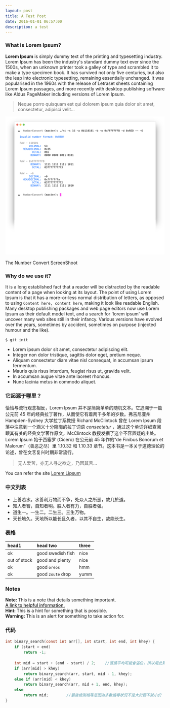```yaml
---
layout: post
title: A Test Post
date: 2016-01-01 06:57:00
description: a test
---
```



### What is Lorem Ipsum?

**Lorem Ipsum** is simply dummy text of the printing and typesetting industry. Lorem Ipsum has been the industry's standard dummy text ever since the 1500s, when an unknown printer took a galley of type and scrambled it to make a type specimen book. It has survived not only five centuries, but also the leap into electronic typesetting, remaining essentially unchanged. It was popularised in the 1960s with the release of Letraset sheets containing Lorem Ipsum passages, and more recently with desktop publishing software like Aldus PageMaker including versions of Lorem Ipsum.

> Neque porro quisquam est qui dolorem ipsum quia dolor sit amet, consectetur, adipisci velit...

<div class="image">
<img src="/static/show.png">
<p class="img-title"> The Number Convert ScreenShoot </p>
</div>

### Why do we use it?

It is a long established fact that a reader will be distracted by the readable content of a page when looking at its layout. The point of using Lorem Ipsum is that it has a more-or-less normal distribution of letters, as opposed to using `Content here, content here`, making it look like readable English. Many desktop publishing packages and web page editors now use Lorem Ipsum as their default model text, and a search for 'lorem ipsum' will uncover many web sites still in their infancy. Various versions have evolved over the years, sometimes by accident, sometimes on purpose (injected humour and the like).

```
$ git init
```

+ Lorem ipsum dolor sit amet, consectetur adipiscing elit.
+ Integer non dolor tristique, sagittis dolor eget, pretium neque.
+ Aliquam consectetur diam vitae nisl consequat, in accumsan ipsum fermentum.
+ Mauris quis risus interdum, feugiat risus ut, gravida velit.
+ In accumsan augue vitae ante laoreet rhoncus.
+ Nunc lacinia metus in commodo aliquet.


### 它起源于哪里？

恰恰与流行观念相反，Lorem Ipsum 并不是简简单单的随机文本。它追溯于一篇公元前 45 年的经典拉丁著作，从而使它有着两千多年的岁数。弗吉尼亚州 Hampden-Sydney 大学拉丁系教授 Richard McClintock 曾在 Lorem Ipsum 段落中注意到一个涵义十分隐晦的拉丁词语 *consectetur* ，通过这个单词详细查阅跟其有关的经典文学著作原文，McClintock 教授发掘了这个不容置疑的出处。Lorem Ipsum 始于西塞罗 (Cicero) 在公元前 45 年作的“de Finibus Bonorum et Malorum”（善恶之尽）里 1.10.32 和 1.10.33 章节。这本书是一本关于道德理论的论述，曾在文艺复兴时期非常流行。

> 无人爱苦，亦无人寻之欲之，乃因其苦...

You can refer the site [Lorem Lipsum](https://cn.lipsum.com/)

### 中文列表

+ 上善若水。水善利万物而不争，处众人之所恶，故几於道。
+ 知人者智，自知者明。胜人者有力，自胜者强。
+ 道生一。一生二。二生三。三生万物。
+ 天长地久。天地所以能长且久者，以其不自生，故能长生。

### 表格

| head1        | head two          | three |
|:-------------|:------------------|:-------|
| ok           | good swedish fish | nice  |
| out of stock | good and plenty   | nice  |
| ok           | good `oreos`      | hmm   |
| ok           | good `zoute` drop | yumm  |

### Notes

<div class="note "><b class="note-type">Note: </b>This is a note that details something important.<br><a href="#"><b style="font-weight: 500;">A link to helpful information.</b></a></div>

<div class="hint "><b class="hint-type">Hint: </b>This is a hint for something that is possible.</div>

<div class="warn "><b class="warn-type">Warning: </b>This is an alert for something to take action for.</div>

### 代码

```c  
int binary_search(const int arr[], int start, int end, int khey) {
	if (start > end)
		return -1;

	int mid = start + (end - start) / 2;    //直接平均可能會溢位，所以用此算法
	if (arr[mid] > khey)
		return binary_search(arr, start, mid - 1, khey);
	else if (arr[mid] < khey)
		return binary_search(arr, mid + 1, end, khey);
	else
	    return mid;        //最後檢測相等是因為多數搜尋狀況不是大於要不就小於
}
```